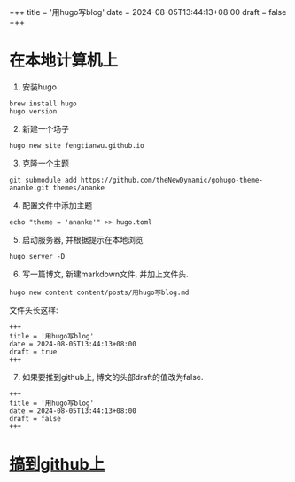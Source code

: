 +++
title = '用hugo写blog'
date = 2024-08-05T13:44:13+08:00
draft = false
+++

# 在本地计算机上

1. 安装hugo
```
brew install hugo
hugo version
```

2. 新建一个场子

```
hugo new site fengtianwu.github.io
```

3. 克隆一个主题 

```
git submodule add https://github.com/theNewDynamic/gohugo-theme-ananke.git themes/ananke
```


4. 配置文件中添加主题

```
echo "theme = 'ananke'" >> hugo.toml
```

5. 启动服务器, 并根据提示在本地浏览

```
hugo server -D
```

6. 写一篇博文, 新建markdown文件, 并加上文件头.
```
hugo new content content/posts/用hugo写blog.md
```
文件头长这样:
```
+++
title = '用hugo写blog'
date = 2024-08-05T13:44:13+08:00
draft = true
+++

```
7. 如果要推到github上, 博文的头部draft的值改为false.
```
+++
title = '用hugo写blog'
date = 2024-08-05T13:44:13+08:00
draft = false
+++

```

# [搞到github上](https://gohugo.io/hosting-and-deployment/hosting-on-github/)



